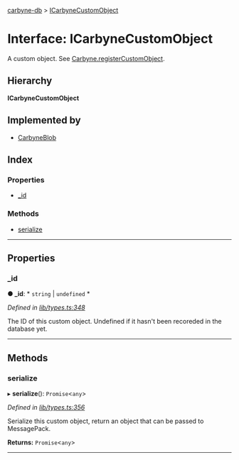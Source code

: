 [carbyne-db](../README.md) > [ICarbyneCustomObject](../interfaces/icarbynecustomobject.md)

# Interface: ICarbyneCustomObject

A custom object. See [Carbyne.registerCustomObject](../classes/carbyne.md#registercustomobject).

## Hierarchy

**ICarbyneCustomObject**

## Implemented by

* [CarbyneBlob](../classes/carbyneblob.md)

## Index

### Properties

* [_id](icarbynecustomobject.md#_id)

### Methods

* [serialize](icarbynecustomobject.md#serialize)

---

## Properties

<a id="_id"></a>

###  _id

**● _id**: * `string` &#124; `undefined`
*

*Defined in [lib/types.ts:348](https://github.com/allotropelabs/carbyne/blob/c51d30f/lib/types.ts#L348)*

The ID of this custom object. Undefined if it hasn't been recoreded in the database yet.

___

## Methods

<a id="serialize"></a>

###  serialize

▸ **serialize**(): `Promise`<`any`>

*Defined in [lib/types.ts:356](https://github.com/allotropelabs/carbyne/blob/c51d30f/lib/types.ts#L356)*

Serialize this custom object, return an object that can be passed to MessagePack.

**Returns:** `Promise`<`any`>

___

